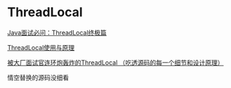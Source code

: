 # ThreadLocal

[Java面试必问：ThreadLocal终极篇](https://juejin.cn/post/6854573219916021767#heading-15)

[ThreadLocal使用与原理](https://juejin.cn/post/6959333602748268575)

[被大厂面试官连环炮轰炸的ThreadLocal （吃透源码的每一个细节和设计原理）](https://juejin.cn/post/6844903974454329358#heading-17)

情空替换的源码没细看
